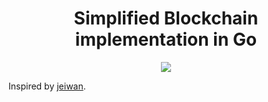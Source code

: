 <h1 align="center">Simplified Blockchain implementation in Go</h1>

<div align="center">
  <img src="https://img.shields.io/badge/go-%2300ADD8.svg?style=for-the-badge&logo=go&logoColor=white"/>
</div>

Inspired by [jeiwan](https://jeiwan.net/posts/building-blockchain-in-go-part-1/).
